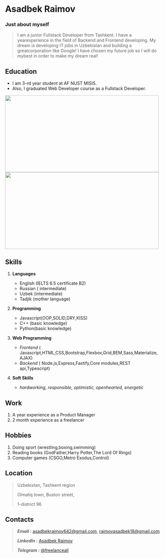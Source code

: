 # Asadbek Raimov




### Just about myself

>I am a junior Fullstack Developer from Tashkent. I have a yearexperience in the field of Backend and Frontend developing. My dream is developing IT jobs in Uzbekistan and building a greatcorporation like Google! I have chosen my future job so I will do mybest in order to make my dream real!



## Education

- I am 3-rd year student at AF NUST MISIS. 
- Also, I graduated Web Developer course as a Fullstack Developer.

<img src="https://user-images.githubusercontent.com/81373435/147670752-50ba3b44-c51a-4968-924f-06ffe9877b74.png" style="width: 500px; height:250px">

<img src="https://user-images.githubusercontent.com/81373435/147671530-f0532c9d-3c00-4b53-829e-043153bb46cb.jpg" style="width:500px; height:250px">

## Skills


1. **Languages**
    - English (IELTS 6.5 certificate B2)
    - Russian ( intermediate)
    - Uzbek (intermediate)
    - Tadjik (mother language)
2. **Programming**
    - Javascript(OOP,SOLID,DRY,KISS)
    - C++ (basic knowledge)
    - Python(basic knowledge)

3. **Web Programming**
    - *Frontend* ( Javascript,HTML,CSS,Bootstrap,Flexbox,Grid,BEM,Sass,Materialize,AJAX)
    - *Backend* ( Node.js,Express,Fastify,Core modules,REST api,Typescript)

4. **Soft Skills**
    - *hardworking, responsible, optimistic, openhearted, energetic*

## Work
  
1. A year experience as a Product Manager
2. 2 month experience as a freelancer


## Hobbies

1. Doing sport (wrestling,boxing,swimming)
2. Reading books (GodFather,Harry Potter,The Lord Of Rings)
3. Computer games (CSGO,Metro Exodus,Control)

## Location

   > Uzbekistan, Tashkent region
   > 
   > Olmaliq town, Buston street,
   > 
   > 1-district 96


## Contacts

> ***Email :*** [asadbekraimov642@gmail.com](mailto:asadbekraimov642@gmail.com), [raimovasadbek18@gmail.com](mailto:raimovasadbek18@gmail.com)
> 
>***LinkedIn :*** [Asadbek Raimov](https://www.linkedin.com/in/asadbek-raimov-b700881ba)
>
>***Telegram :*** [@freelanceall](https://t.me/freelanceall)





